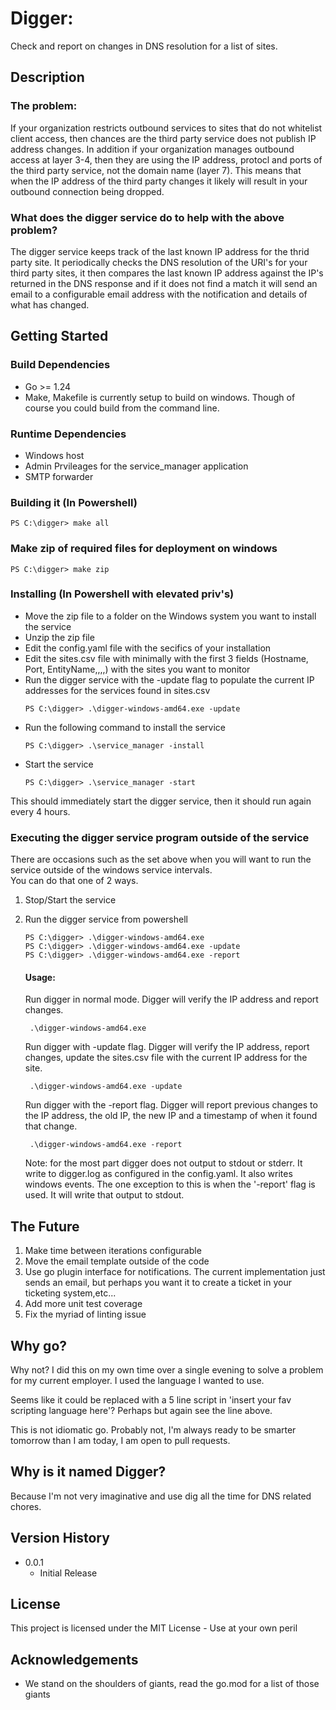 
# Digger:

Check and report on changes in DNS resolution for a list of sites. 

## Description

### The problem:
If your organization restricts outbound services to sites that do not whitelist client access,
then chances are the third party service does not publish IP address changes.  In addition if
your organization manages outbound access at layer 3-4, then they are using the IP address, protocl 
and ports of the third party service, not the domain name (layer 7). This means that when the IP
address of the third party changes it likely will result in your outbound connection being dropped.

### What does the digger service do to help with the above problem? 
The digger service keeps track of the last known IP address for the thrid party site. It periodically 
checks the DNS resolution of the URI's for your third party sites, it then compares the last known IP 
address against the IP's returned in the DNS response and if it does not find a match it will send an 
email to a configurable email address with the notification and details of what has changed.


## Getting Started

### Build Dependencies

* Go >= 1.24
* Make, Makefile is currently setup to build on windows. Though of course you could build from the command line.

### Runtime Dependencies

* Windows host
* Admin Prvileages for the service_manager application
* SMTP forwarder

### Building it (In Powershell)
  ```
  PS C:\digger> make all
  ```
### Make zip of required files for deployment on windows  
  ```
  PS C:\digger> make zip
  ```

### Installing (In Powershell with elevated priv's)
* Move the zip file to a folder on the Windows system you want to install the service
* Unzip the zip file
* Edit the config.yaml file with the secifics of your installation
* Edit the sites.csv file with minimally with the first 3 fields (Hostname, Port, EntityName,,,,) with the sites you want to monitor
* Run the digger service with the -update flag to populate the current IP addresses for the services found in sites.csv
  ```
  PS C:\digger> .\digger-windows-amd64.exe -update
  ```
* Run the following command to install the service
  ``` 
  PS C:\digger> .\service_manager -install
  ```
* Start the service
  ```
  PS C:\digger> .\service_manager -start
  ```
This should immediately start the digger service, then it should run again every 4 hours.

### Executing the digger service program outside of the service
There are occasions such as the set above when you will want to run the service outside of the windows service intervals.  
You can do that one of 2 ways.  
  1) Stop/Start the service
  2) Run the digger service from powershell
     ```
     PS C:\digger> .\digger-windows-amd64.exe
     PS C:\digger> .\digger-windows-amd64.exe -update
     PS C:\digger> .\digger-windows-amd64.exe -report
     ```
     #### Usage:
     Run digger in normal mode.  Digger will verify the IP address and report changes.
       ```
        .\digger-windows-amd64.exe 
       ```
     Run digger with -update flag. Digger will verify the IP address, report changes, update the sites.csv file with the current IP address for the site.
       ```
        .\digger-windows-amd64.exe -update
       ```
     Run digger with the -report flag. Digger will report previous changes to the IP address, the old IP, the new IP and a timestamp of when it found that change.
       ```
        .\digger-windows-amd64.exe -report
       ```

     Note: for the most part digger does not output to stdout or stderr.  It write to digger.log as configured in the config.yaml.  It also writes windows events.
     The one exception to this is when the '-report' flag is used. It will write that output to stdout.
     

## The Future

1) Make time between iterations configurable
2) Move the email template outside of the code
3) Use go plugin interface for notifications.  The current implementation just sends an email, but perhaps you want it to create a ticket in your ticketing system,etc...
4) Add more unit test coverage
5) Fix the myriad of linting issue

## Why go?
Why not? I did this on my own time over a single evening to solve a problem for my current employer. I used the language I wanted to use. 

Seems like it could be replaced with a 5 line script in 'insert your fav scripting language here'?  Perhaps but again see the line above.

This is not idiomatic go. Probably not, I'm always ready to be smarter tomorrow than I am today, I am open to pull requests.

## Why is it named Digger?
Because I'm not very imaginative and use dig all the time for DNS related chores.

## Version History

* 0.0.1
  * Initial Release

## License

This project is licensed under the MIT License - Use at your own peril

## Acknowledgements
* We stand on the shoulders of giants, read the go.mod for a list of those giants
